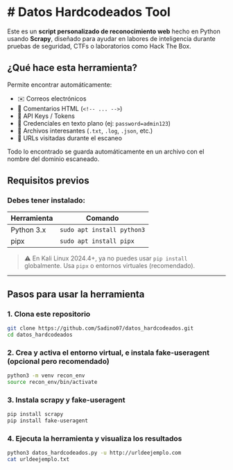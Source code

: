 # # Datos Hardcodeados Tool 

Este es un **script personalizado de reconocimiento web** hecho en Python usando **Scrapy**, diseñado para ayudar en labores de inteligencia durante pruebas de seguridad, CTFs o laboratorios como Hack The Box.

## ¿Qué hace esta herramienta?

Permite encontrar automáticamente:
- ✉️ Correos electrónicos
- 💬 Comentarios HTML (`<!-- ... -->`)
- 🔑 API Keys / Tokens
- 🔐 Credenciales en texto plano (ej: `password=admin123`)
- 📁 Archivos interesantes (`.txt`, `.log`, `.json`, etc.)
- 🔗 URLs visitadas durante el escaneo

Todo lo encontrado se guarda automáticamente en un archivo con el nombre del dominio escaneado.


##  Requisitos previos

### Debes tener instalado:

| Herramienta | Comando |
|-------------|---------|
| Python 3.x | `sudo apt install python3` |
| pipx       | `sudo apt install pipx` |

> ⚠️ En Kali Linux 2024.4+, ya no puedes usar `pip install` globalmente. Usa `pipx` o entornos virtuales (recomendado).

---

##  Pasos para usar la herramienta

### 1. Clona este repositorio

```bash
git clone https://github.com/Sadino07/datos_hardcodeados.git
cd datos_hardcodeados
```

### 2. Crea y activa el entorno virtual, e instala fake-useragent (opcional pero recomendado)

```bash
python3 -m venv recon_env
source recon_env/bin/activate
```

### 3. Instala scrapy y fake-useragent

```bash
pip install scrapy
pip install fake-useragent
```

### 4. Ejecuta la herramienta y visualiza los resultados

```bash
python3 datos_hardcodeados.py -u http://urldeejemplo.com
cat urldeejemplo.txt
```
